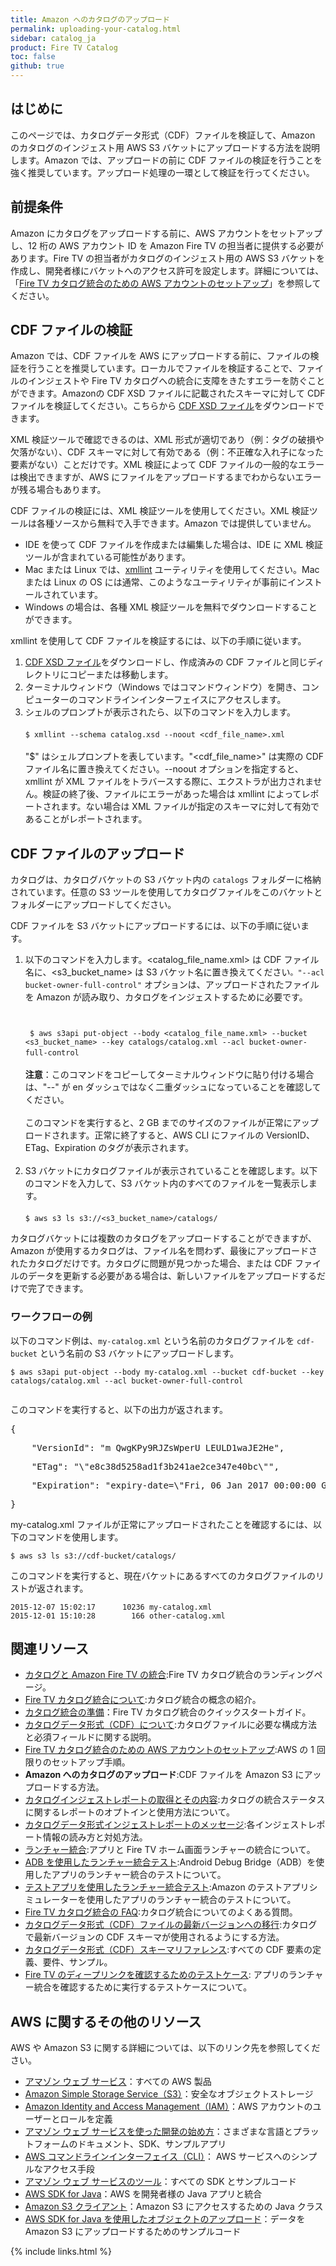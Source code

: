 ```yaml
---
title: Amazon へのカタログのアップロード
permalink: uploading-your-catalog.html
sidebar: catalog_ja
product: Fire TV Catalog
toc: false
github: true
---
```


<h2>はじめに</h2>
<p>このページでは、カタログデータ形式（CDF）ファイルを検証して、Amazon のカタログのインジェスト用 AWS S3 バケットにアップロードする方法を説明します。Amazon では、アップロードの前に CDF ファイルの検証を行うことを強く推奨しています。アップロード処理の一環として検証を行ってください。</p>


<a class="anchor" name="前提条件"></a>

<h2>前提条件</h2>
<p>Amazon にカタログをアップロードする前に、AWS アカウントをセットアップし、12 桁の AWS アカウント ID を Amazon Fire TV の担当者に提供する必要があります。Fire TV の担当者がカタログのインジェスト用の AWS S3 バケットを作成し、開発者様にバケットへのアクセス許可を設定します。詳細については、「<a href="https://developer.amazon.com/public/ja/solutions/devices/fire-tv/docs/catalog/setting-up-your-aws-account-for-fire-tv-catalog-integration" rel="nofollow">Fire TV カタログ統合のための AWS アカウントのセットアップ</a>」を参照してください。</p>


<a class="anchor" name="CDF ファイルの検証"></a>

<h2>CDF ファイルの検証</h2>
<p>Amazon では、CDF ファイルを AWS にアップロードする前に、ファイルの検証を行うことを推奨しています。ローカルでファイルを検証することで、ファイルのインジェストや Fire TV カタログへの統合に支障をきたすエラーを防ぐことができます。Amazonの CDF XSD ファイルに記載されたスキーマに対して CDF ファイルを検証してください。こちらから <a class="external-link" href="https://s3.amazonaws.com/com.amazon.aftb.cdf/catalog.xsd" rel="nofollow">CDF XSD ファイル</a>をダウンロードできます。</p>
<p>XML 検証ツールで確認できるのは、XML 形式が適切であり（例：タグの破損や欠落がない）、CDF スキーマに対して有効である（例：不正確な入れ子になった要素がない）ことだけです。XML 検証によって CDF ファイルの一般的なエラーは検出できますが、AWS にファイルをアップロードするまでわからないエラーが残る場合もあります。</p>
<p>CDF ファイルの検証には、XML 検証ツールを使用してください。XML 検証ツールは各種ソースから無料で入手できます。Amazon では提供していません。</p>
<ul>
<li>IDE を使って CDF ファイルを作成または編集した場合は、IDE に XML 検証ツールが含まれている可能性があります。</li>
<li>Mac または Linux では、<a class="external-link" href="http://xmlsoft.org/xmllint.html" rel="nofollow">xmllint</a> ユーティリティを使用してください。Mac または Linux の OS には通常、このようなユーティリティが事前にインストールされています。
</li>
<li>Windows の場合は、各種 XML 検証ツールを無料でダウンロードすることができます。<br></li>
</ul>
<p>xmllint を使用して CDF ファイルを検証するには、以下の手順に従います。</p>
<ol>
<li>
<a class="external-link" href="https://s3.amazonaws.com/com.amazon.aftb.cdf/catalog.xsd" rel="nofollow">CDF XSD ファイル</a>をダウンロードし、作成済みの CDF ファイルと同じディレクトリにコピーまたは移動します。
</li>
<li>ターミナルウィンドウ（Windows ではコマンドウィンドウ）を開き、コンピューターのコマンドラインインターフェイスにアクセスします。</li>
<li>シェルのプロンプトが表示されたら、以下のコマンドを入力します。<br>
<br>
<code>$ xmllint --schema catalog.xsd --noout &lt;cdf_file_name&gt;.xml</code><br>
<br>
"$" はシェルプロンプトを表しています。"&lt;cdf_file_name&gt;" は実際の CDF ファイル名に置き換えてください。--noout オプションを指定すると、xmllint が XML ファイルをトラバースする際に、エクストラが出力されません。検証の終了後、ファイルにエラーがあった場合は xmllint によってレポートされます。ない場合は XML ファイルが指定のスキーマに対して有効であることがレポートされます。</li>
</ol>


<a class="anchor" name="CDF ファイルのアップロード"></a>

<h2>CDF ファイルのアップロード</h2>
<p>カタログは、カタログバケットの S3 バケット内の <code>catalogs</code> フォルダーに格納されています。任意の S3 ツールを使用してカタログファイルをこのバケットとフォルダーにアップロードしてください。
</p>
<p>CDF ファイルを S3 バケットにアップロードするには、以下の手順に従います。
</p>
<ol>
<li>以下のコマンドを入力します。&lt;catalog_file_name.xml&gt; は CDF ファイル名に、&lt;s3_bucket_name&gt; は S3 バケット名に置き換えてください<code>。</code><code class="plain plain">"--acl bucket-owner-full-control"</code> オプションは、アップロードされたファイルを Amazon が読み取り、カタログをインジェストするために必要です。 <code class="plain plain">
<br />
<br /> $ aws s3api put-object --body &lt;catalog_file_name.xml&gt; --bucket &lt;s3_bucket_name&gt; --key catalogs/catalog.xml --acl bucket-owner-full-control</code> <strong>
<br />
<br /> 注意</strong>：このコマンドをコピーしてターミナルウィンドウに貼り付ける場合は、"--" が en ダッシュではなく二重ダッシュになっていることを確認してください。
<br />
<br /> このコマンドを実行すると、2 GB までのサイズのファイルが正常にアップロードされます。正常に終了すると、AWS CLI にファイルの VersionID、ETag、Expiration のタグが表示されます。 <strong>
<br />
<br /></strong></li>
<li>S3 バケットにカタログファイルが表示されていることを確認します。以下のコマンドを入力して、S3 バケット内のすべてのファイルを一覧表示します。
<br />
<br /> <code class="plain plain">$ aws s3 ls s3://&lt;s3_bucket_name&gt;/catalogs/</code></li>
</ol>
<p>カタログバケットには複数のカタログをアップロードすることができますが、Amazon が使用するカタログは、ファイル名を問わず、最後にアップロードされたカタログだけです。カタログに問題が見つかった場合、または CDF ファイルのデータを更新する必要がある場合は、新しいファイルをアップロードするだけで完了できます。
</p>
<h3 id="UploadingYourCatalogtoAmazon-ExampleWorkflow">ワークフローの例
</h3>
<p>以下のコマンド例は、<code>my-catalog.xml</code> という名前のカタログファイルを <code>cdf-bucket</code> という名前の S3 バケットにアップロードします。
</p>
<div>
<div class="syntaxhighlighter nogutter plain">
<p><code class="plain plain">$ aws s3api put-object --body my-catalog.xml --bucket cdf-bucket --key catalogs/catalog.xml --acl bucket-owner-full-control
<br /></code>
</p>
</div>
<div class="syntaxhighlighter nogutter plain"> このコマンドを実行すると、以下の出力が返されます。
</div>
</div>
<pre>{</pre>
<pre>    "VersionId": "m_QwgKPy9RJZsWperU_LEULD1waJE2He",</pre>
<pre>    "ETag": "\"e8c38d5258ad1f3b241ae2ce347e40bc\"",</pre>
<pre>    "Expiration": "expiry-date=\"Fri, 06 Jan 2017 00:00:00 GMT\", rule-id=\"Rule for the Entire Bucket\""</pre>
<pre>}</pre>
<p>my-catalog.xml ファイルが正常にアップロードされたことを確認するには、以下のコマンドを使用します。
</p>
<p><code class="plain plain">$ aws s3 ls s3://cdf-bucket/catalogs/</code>
</p>
<p>このコマンドを実行すると、現在バケットにあるすべてのカタログファイルのリストが返されます。
</p>
<p><code>2015-12-07 15:02:17&nbsp;&nbsp;&nbsp;&nbsp;&nbsp; 10236 my-catalog.xml</code>
<br /> <code>2015-12-01 15:10:28&nbsp;&nbsp;&nbsp;&nbsp;&nbsp;&nbsp;&nbsp; 166 other-catalog.xml</code>
</p>


<a class="anchor" name="関連リソース"></a>

<h2>関連リソース</h2>
<ul>
<li> <a href="https://developer.amazon.com/public/ja/solutions/devices/fire-tv/overview/integrating-your-catalog-with-fire-tv">カタログと Amazon Fire TV の統合</a>:Fire TV カタログ統合のランディングページ。</li>
<li> <a href="https://developer.amazon.com/public/ja/solutions/devices/fire-tv/docs/catalog/understanding-fire-tv-catalog-integration">Fire TV カタログ統合について</a>:カタログ統合の概念の紹介。</li>
<li> <a href="https://developer.amazon.com/public/ja/solutions/devices/fire-tv/docs/catalog/catalog-integration">カタログ統合の準備</a>：Fire TV カタログ統合のクイックスタートガイド。</li>
<li> <a href="https://developer.amazon.com/public/ja/solutions/devices/fire-tv/docs/catalog/catalog-data-format-cdf-overview">カタログデータ形式（CDF）について</a>:カタログファイルに必要な構成方法と必須フィールドに関する説明。</li>
<li> <a href="https://developer.amazon.com/public/ja/solutions/devices/fire-tv/docs/catalog/setting-up-your-aws-account-for-fire-tv-catalog-integration">Fire TV カタログ統合のための AWS アカウントのセットアップ</a>:AWS の 1 回限りのセットアップ手順。</li>
<li> <strong>Amazon へのカタログのアップロード</strong>:CDF ファイルを Amazon S3 にアップロードする方法。</li>
<li> <a href="https://developer.amazon.com/public/ja/solutions/devices/fire-tv/docs/catalog/receiving-and-understanding-the-catalog-ingestion-report">カタログインジェストレポートの取得とその内容</a>:カタログの統合ステータスに関するレポートのオプトインと使用方法について。</li>
<li> <a href="https://developer.amazon.com/public/ja/solutions/devices/fire-tv/docs/catalog/catalog-data-format-ingestion-report-messages">カタログデータ形式インジェストレポートのメッセージ</a>:各インジェストレポート情報の読み方と対処方法。</li>
<li> <a href="https://developer.amazon.com/public/ja/solutions/devices/fire-tv/docs/catalog/launcher-integration">ランチャー統合</a>:アプリと Fire TV ホーム画面ランチャーの統合について。</li>
<li> <a href="https://developer.amazon.com/public/ja/solutions/devices/fire-tv/docs/catalog/testing-launcher-integration-with-adb">ADB を使用したランチャー統合テスト</a>:Android Debug Bridge（ADB）を使用したアプリのランチャー統合のテストについて。</li>
<li> <a href="https://developer.amazon.com/public/ja/solutions/devices/fire-tv/docs/catalog/testing-launcher-integration-with-the-test-app">テストアプリを使用したランチャー統合テスト</a>:Amazon のテストアプリシミュレーターを使用したアプリのランチャー統合のテストについて。</li>
<li> <a href="https://developer.amazon.com/public/ja/solutions/devices/fire-tv/docs/catalog/fire-tv-catalog-integration-faqs">Fire TV カタログ統合の FAQ</a>:カタログ統合についてのよくある質問。</li>
<li> <a href="https://developer.amazon.com/public/ja/solutions/devices/fire-tv/docs/catalog/migrating-a-cdf-file-to-the-latest-version">カタログデータ形式（CDF）ファイルの最新バージョンへの移行</a>:カタログで最新バージョンの CDF スキーマが使用されるようにする方法。</li>
<li> <a href="https://developer.amazon.com/public/ja/solutions/devices/fire-tv/docs/catalog/catalog-data-format-schema-reference">カタログデータ形式（CDF）スキーマリファレンス</a>:すべての CDF 要素の定義、要件、サンプル。</li>
<li><a href="https://developer.amazon.com/public/ja/solutions/devices/fire-tv/docs/catalog/test-cases-for-verifying-deep-links-from-your-fire-tv-catalog">Fire TV のディープリンクを確認するためのテストケース</a>: アプリのランチャー統合を確認するために実行するテストケースについて。</li>

</ul>


<a class="anchor" name="AWS に関するその他のリソース"></a>

<h2>AWS に関するその他のリソース</h2>
<p>AWS や Amazon S3 に関する詳細については、以下のリンク先を参照してください。
</p>
<ul>
<li> <a title="アマゾン ウェブ サービス" href="http://aws.amazon.com/">アマゾン ウェブ サービス</a>：すべての AWS 製品</li>
<li> <a href="http://aws.amazon.com/s3/">Amazon Simple Storage Service（S3）</a>：安全なオブジェクトストレージ</li>
<li> <a href="http://aws.amazon.com/iam/">Amazon Identity and Access Management（IAM）</a>：AWS アカウントのユーザーとロールを定義</li>
<li> <a href="http://aws.amazon.com/developers/getting-started/">アマゾン ウェブ サービスを使った開発の始め方</a>：さまざまな言語とプラットフォームのドキュメント、SDK、サンプルアプリ</li>
<li> <a href="http://aws.amazon.com/cli/">AWS コマンドラインインターフェイス（CLI）</a>： AWS サービスへのシンプルなアクセス手段</li>
<li> <a href="http://aws.amazon.com/tools/">アマゾン ウェブ サービスのツール</a>：すべての SDK とサンプルコード</li>
<li> <a href="http://aws.amazon.com/sdk-for-java/">AWS SDK for Java</a>：AWS を開発者様の Java アプリと統合</li>
<li> <a href="http://docs.aws.amazon.com/AWSJavaSDK/latest/javadoc/com/amazonaws/services/s3/AmazonS3Client.html">Amazon S3 クライアント</a>：Amazon S3 にアクセスするための Java クラス</li>
<li> <a href="http://docs.aws.amazon.com/AmazonS3/latest/dev/UploadObjSingleOpJava.html">AWS SDK for Java を使用したオブジェクトのアップロード</a>：データを Amazon S3 にアップロードするためのサンプルコード</li>
</ul>



{% include links.html %}
